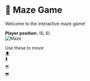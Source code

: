 # 🧩 Maze Game  
Welcome to the interactive maze game!

**Player position:** (6, 6)  
![Maze](https://recognize-instructor-criteria-other.trycloudflare.com/images/pos_6_6.png?t=1760506783371)

Use these to move:  
[⬆️](https://recognize-instructor-criteria-other.trycloudflare.com/move/6_6_w)  
[⬇️](https://recognize-instructor-criteria-other.trycloudflare.com/move/6_6_s)  
[⬅️](https://recognize-instructor-criteria-other.trycloudflare.com/move/6_6_a)  
[➡️](https://recognize-instructor-criteria-other.trycloudflare.com/move/6_6_d)
